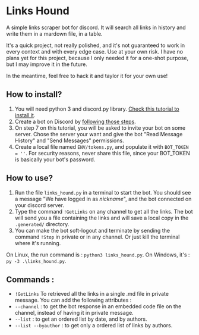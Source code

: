 # Links Hound
A simple links scraper bot for discord. It will search all links in history and write them in a mardown file, in a table.

It's a quick project, not really polished, and it's not guaranteed to work in every context and with every edge case. 
Use at your own risk.
I have no plans yet for this project, because I only needed it for a one-shot purpose, but I may improve it in the future.

In the meantime, feel free to hack it and taylor it for your own use!

## How to install?
1. You will need python 3 and discord.py library. [Check this tutorial to install it](https://discordpy.readthedocs.io/en/latest/intro.html#installing). 
2. Create a bot on Discord by [following those steps](https://discordpy.readthedocs.io/en/stable/discord.html).
3. On step 7 on this tutorial, you will be asked to invite your bot on some server. Chose the server your want and give the bot "Read Message History" and "Send Messages" permissions.
4. Create a local file named `ENV/tokens.py`, and populate it with `BOT_TOKEN = ''`. For security reasons, never share this file, since your BOT_TOKEN is basically your bot's password.

## How to use?
1. Run the file `links_hound.py` in a terminal to start the bot. You should see a message "We have logged in as *nickname*", and the bot connected on your discord server.
2. Type the command `!GetLinks` on any channel to get all the links. The bot will send you a file containing the links and will save a local copy in the `.generated/` directory.
3. You can make the bot soft-logout and terminate by sending the command `!Stop` in private or in any channel. Or just kill the terminal where it's running.

On Linux, the run command is : `python3 links_hound.py`.
On Windows, it's : `py -3 .\links_hound.py`.

## Commands :
- `!GetLinks` To retrieved all the links in a single .md file in private message. You can add the following attributes :
- `--channel` : to get the bot response in an embedded code file on the channel, instead of having it in private message.
- `--list` : to get an ordered list by date, and by authors.
- `--list --byauthor` : to get only a ordered list of links by authors.